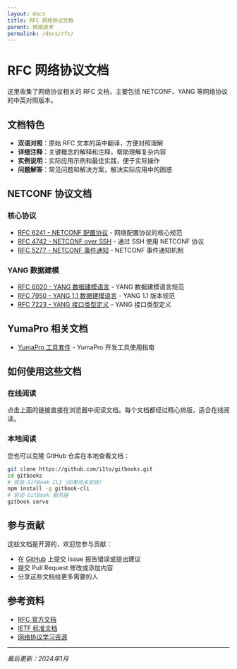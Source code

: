 ```yaml
---
layout: docs
title: RFC 网络协议文档
parent: 网络技术
permalink: /docs/rfc/
---
```


# RFC 网络协议文档

这里收集了网络协议相关的 RFC 文档，主要包括 NETCONF、YANG 等网络协议的中英对照版本。

## 文档特色

- **双语对照**：原始 RFC 文本的英中翻译，方便对照理解
- **详细注释**：关键概念的解释和注释，帮助理解复杂内容
- **实例说明**：实际应用示例和最佳实践，便于实际操作
- **问题解答**：常见问题和解决方案，解决实际应用中的困惑

## NETCONF 协议文档

### 核心协议
- [RFC 6241 - NETCONF 配置协议](/docs/rfc/rfc6241/) - 网络配置协议的核心规范
- [RFC 4742 - NETCONF over SSH](/docs/rfc/rfc4742/) - 通过 SSH 使用 NETCONF 协议
- [RFC 5277 - NETCONF 事件通知](/docs/rfc/rfc5277/) - NETCONF 事件通知机制

### YANG 数据建模
- [RFC 6020 - YANG 数据建模语言](/docs/rfc/rfc6020/) - YANG 数据建模语言规范
- [RFC 7950 - YANG 1.1 数据建模语言](/docs/rfc/rfc7950/) - YANG 1.1 版本规范
- [RFC 7223 - YANG 接口类型定义](/docs/rfc/rfc7223/) - YANG 接口类型定义

## YumaPro 相关文档

- [YumaPro 工具套件](/docs/rfc/yumapro/) - YumaPro 开发工具使用指南

## 如何使用这些文档

### 在线阅读
点击上面的链接直接在浏览器中阅读文档。每个文档都经过精心排版，适合在线阅读。

### 本地阅读
您也可以克隆 GitHub 仓库在本地查看文档：

```bash
git clone https://github.com/i1to/gitbooks.git
cd gitbooks
# 安装 GitBook CLI（如果尚未安装）
npm install -g gitbook-cli
# 启动 GitBook 服务器
gitbook serve
```

## 参与贡献

这些文档是开源的，欢迎您参与贡献：

- 在 [GitHub](https://github.com/i1to/gitbooks) 上提交 Issue 报告错误或提出建议
- 提交 Pull Request 修改或添加内容
- 分享这些文档给更多需要的人

## 参考资料

- [RFC 官方文档](https://www.rfc-editor.org/)
- [IETF 标准文档](https://datatracker.ietf.org/)
- [网络协议学习资源](https://www.ietf.org/standards/)

---

*最后更新：2024年1月*
